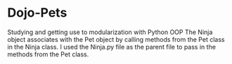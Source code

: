 # Dojo-Pets

Studying and getting use to modularization with Python OOP
The Ninja object associates with the Pet object by calling
methods from the Pet class in the Ninja class. I used the Ninja.py
file as the parent file to pass in the methods from the Pet class. 